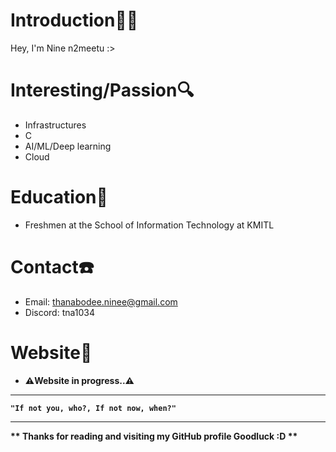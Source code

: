 # Introduction🧑‍💻
Hey, I'm Nine n2meetu :>

# Interesting/Passion🔍
- Infrastructures
- C
- AI/ML/Deep learning
- Cloud

# Education🏫
- Freshmen at the School of Information Technology at KMITL

# Contact☎️
- Email: thanabodee.ninee@gmail.com
- Discord: tna1034

# Website📖
- <b>⚠️Website in progress..⚠️</b>
---

<b>`"If not you, who?, If not now, when?"`</b>

---
<b>** Thanks for reading and visiting my GitHub profile Goodluck :D **</b>
